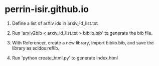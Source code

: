 # perrin-isir.github.io

1) Define a list of arXiv ids in arxiv_id_list.txt

2) Run 'arxiv2bib < arxiv_id_list.txt > biblio.bib' to generate the bib file. 

3) With Referencer, create a new library, import biblio.bib, and save the library as scidox.reflib.

4) Run 'python create_html.py' to generate index.html
